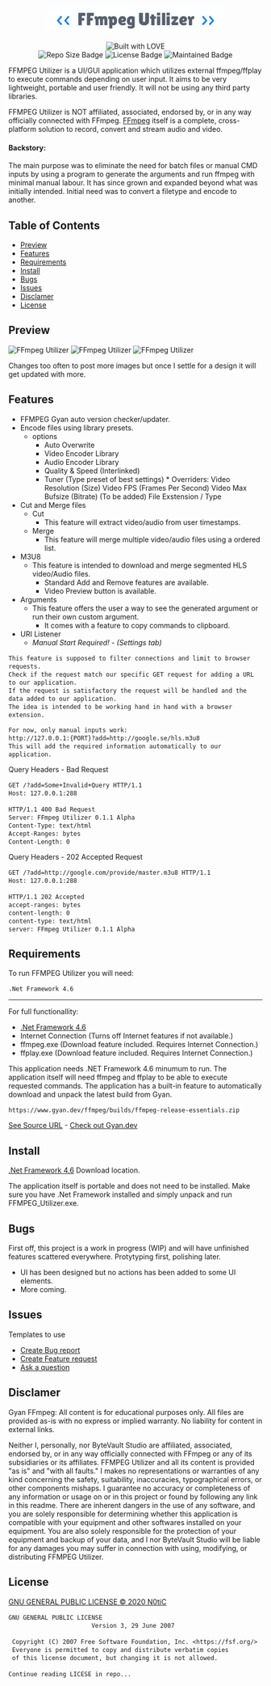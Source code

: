 <p align="center">
    <img src="https://github.com/n0tic/FFmpeg-UI-Utilizer/raw/master/FFmpeg%20Utilizer/Resources/ffmpegUtilizerLogo.jpg" alt="FFmpeg Utilizer Logo">
    <br />
    <br />
    <img src="http://ForTheBadge.com/images/badges/built-with-love.svg" alt="Built with LOVE">
    <br />
    <img src="https://img.shields.io/github/repo-size/n0tic/FFmpeg-UI-Utilizer?label=Repo%20Size" alt="Repo Size Badge">
    <img src="https://img.shields.io/github/license/n0tic/FFmpeg-UI-Utilizer.svg" alt="License Badge">
    <img src="https://img.shields.io/maintenance/YES/2020" alt="Maintained Badge">
</p>

FFMPEG Utilizer is a UI/GUI application which utilizes external ffmpeg/ffplay to execute commands depending on user input. It aims to be very lightweight, portable and user friendly. It will not be using any third party libraries.

FFMPEG Utilizer is NOT affiliated, associated, endorsed by, or in any way officially connected with FFmpeg.
[FFmpeg](https://ffmpeg.org/) itself is a complete, cross-platform solution to record, convert and stream audio and video. 


#### Backstory: 
The main purpose was to eliminate the need for batch files or manual CMD inputs by using a program to generate the arguments and run ffmpeg with minimal manual labour. It has since grown and expanded beyond what was initially intended.
Initial need was to convert a filetype and encode to another.

## Table of Contents

- [Preview](#preview)
- [Features](#features)
- [Requirements](#requirements)
- [Install](#install)
- [Bugs](#bugs)
- [Issues](#issues)
- [Disclamer](#disclamer)
- [License](#license)

## Preview 

![FFmpeg Utilizer](http://bytevaultstudio.se/ShareX/FFmpeg_Utilizer_ThBUAuPFYC.png)
![FFmpeg Utilizer](http://bytevaultstudio.se/ShareX/FFmpeg_Utilizer_1L2YUkyZUa.png)
![FFmpeg Utilizer](http://bytevaultstudio.se/ShareX/FFmpeg_Utilizer_Im8QBOTLeN.png)

Changes too often to post more images but once I settle for a design it will get updated with more.

## Features

* FFMPEG Gyan auto version checker/updater.
* Encode files using library presets.
	* options
      * Auto Overwrite
      * Video Encoder Library
      * Audio Encoder Library
      * Quality & Speed (Interlinked)
      * Tuner (Type preset of best settings)
      		* Overriders:
            Video Resolution (Size)
            Video FPS (Frames Per Second)
            Video Max Bufsize (Bitrate) (To be added)
            File Exstension / Type
* Cut and Merge files
	* Cut
    	* This feature will extract video/audio from user timestamps.
    * Merge
    	* This feature will merge multiple video/audio files using a ordered list.
* M3U8
	* This feature is intended to download and merge segmented HLS video/Audio files.
    	* Standard Add and Remove features are available.
        * Video Preview button is available.
* Arguments
	* This feature offers the user a way to see the generated argument or run their own custom argument.
    	* It comes with a feature to copy commands to clipboard.
* URI Listener
	* *Manual Start Required! - (Settings tab)*
```
This feature is supposed to filter connections and limit to browser requests.
Check if the request match our specific GET request for adding a URL to our application. 
If the request is satisfactory the request will be handled and the data added to our application. 
The idea is intended to be working hand in hand with a browser extension. 
```
```
For now, only manual inputs work:
http://127.0.0.1:{PORT}?add=http://google.se/hls.m3u8
This will add the required information automatically to our application.
```
Query Headers - Bad Request
```
GET /?add=Some+Invalid+Query HTTP/1.1
Host: 127.0.0.1:288

HTTP/1.1 400 Bad Request
Server: FFmpeg Utilizer 0.1.1 Alpha
Content-Type: text/html
Accept-Ranges: bytes
Content-Length: 0
```
Query Headers - 202 Accepted Request
```
GET /?add=http://google.com/provide/master.m3u8 HTTP/1.1
Host: 127.0.0.1:288

HTTP/1.1 202 Accepted
accept-ranges: bytes
content-length: 0
content-type: text/html
server: FFmpeg Utilizer 0.1.1 Alpha
```
## Requirements

To run FFMPEG Utilizer you will need:

```
.Net Framework 4.6 
```

-----

For full functionallity:
- [.Net Framework 4.6](https://www.microsoft.com/en-US/download/details.aspx?id=48130)
- Internet Connection (Turns off Internet features if not available.)
- ffmpeg.exe (Download feature included. Requires Internet Connection.)
- ffplay.exe (Download feature included. Requires Internet Connection.)

This application needs .NET Framework 4.6 minumum to run.
The application itself will need ffmpeg and ffplay to be able to execute requested commands. The application has a built-in feature to automatically download and unpack the latest build from Gyan.
```
https://www.gyan.dev/ffmpeg/builds/ffmpeg-release-essentials.zip
```
[See Source URL](FFMPEG_Utilizer/Core/Core.cs#L160) - [Check out Gyan.dev](https://www.gyan.dev/ffmpeg/builds/)
## Install

[.Net Framework 4.6](https://www.microsoft.com/en-US/download/details.aspx?id=48130) Download location.


The application itself is portable and does not need to be installed. Make sure you have .Net Framework installed and simply unpack and run FFMPEG_Utilizer.exe.

## Bugs

First off, this project is a work in progress (WIP) and will have unfinished features scattered everywhere.
Protytyping first, polishing later.

- UI has been designed but no actions has been added to some UI elements.
- More coming.

## Issues

Templates to use
- [Create Bug report](https://github.com/n0tic/FFMPEG-UI-Utilizer/issues/new?assignees=&labels=&template=bug_report.md&title=)
- [Create Feature request](https://github.com/n0tic/FFMPEG-UI-Utilizer/issues/new?assignees=&labels=&template=feature_request.md&title=)
- [Ask a question](https://github.com/n0tic/FFMPEG-UI-Utilizer/issues/new?assignees=&labels=&template=ask-a-question.md&title=)

## Disclamer

Gyan FFmpeg:
All content is for educational purposes only.
All files are provided as-is with no express or implied warranty.
No liability for content in external links.

Neither I, personally, nor ByteVault Studio are affiliated, associated, endorsed by, or in any way officially connected with FFmpeg or any of its subsidiaries or its affiliates.
FFMPEG Utilizer and all its content is provided "as is" and "with all faults." I makes no representations or warranties of any kind concerning the safety, suitability, inaccuracies, typographical errors, or other components mishaps. I guarantee no accuracy or completeness of any information or usage on or in this project or found by following any link in this readme. There are inherent dangers in the use of any software, and you are solely responsible for determining whether this application is compatible with your equipment and other softwares installed on your equipment. You are also solely responsible for the protection of your equipment and backup of your data, and I nor ByteVault Studio will be liable for any damages you may suffer in connection with using, modifying, or distributing FFMPEG Utilizer.

## License

[GNU GENERAL PUBLIC LICENSE © 2020 N0tiC](LICENSE)

```
GNU GENERAL PUBLIC LICENSE
                       Version 3, 29 June 2007

 Copyright (C) 2007 Free Software Foundation, Inc. <https://fsf.org/>
 Everyone is permitted to copy and distribute verbatim copies
 of this license document, but changing it is not allowed.
 
Continue reading LICESE in repo...
```
